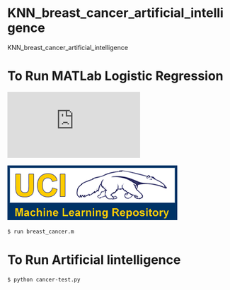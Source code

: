 # KNN_breast_cancer_artificial_intelligence
 KNN_breast_cancer_artificial_intelligence
 
# To Run MATLab Logistic Regression
[![N|Solid](https://archive.ics.uci.edu/ml/index.html)](https://nodesource.com/products/nsolid)

![](logo-UCI.gif)

 ```sh
$ run breast_cancer.m
```
# To Run Artificial Iintelligence
 ```sh
$ python cancer-test.py
```
